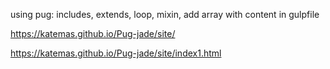 using pug: includes, extends, loop, mixin, add array with content in gulpfile

https://katemas.github.io/Pug-jade/site/

https://katemas.github.io/Pug-jade/site/index1.html
